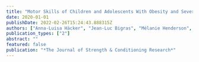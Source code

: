 ```yaml
---
title: "Motor Skills of Children and Adolescents With Obesity and Severe Obesity—A CIRCUIT Study"
date: 2020-01-01
publishDate: 2022-02-26T15:24:43.888315Z
authors: ["Anna-Luisa Häcker", "Jean-Luc Bigras", "Mélanie Henderson", "Tracie A. Barnett", "Marie-Eve Mathieu"]
publication_types: ["2"]
abstract: ""
featured: false
publication: "*The Journal of Strength & Conditioning Research*"
---
```


